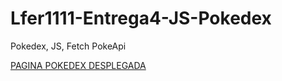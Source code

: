 # Lfer1111-Entrega4-JS-Pokedex
Pokedex, JS, Fetch PokeApi

<a href="https://lfer1111.github.io/Lfer1111-Entrega4-JS-Pokedex/">PAGINA POKEDEX DESPLEGADA<a>
